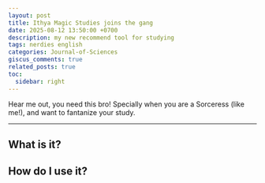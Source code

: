 ```yaml
---
layout: post
title: Ithya Magic Studies joins the gang
date: 2025-08-12 13:50:00 +0700
description: my new recommend tool for studying 
tags: nerdies english
categories: Journal-of-Sciences
giscus_comments: true
related_posts: true
toc:
  sidebar: right
---
```


Hear me out, you need this bro! Specially when you are a Sorceress (like me!), and want to fantanize your study. 

---

## What is it?

## How do I use it?
